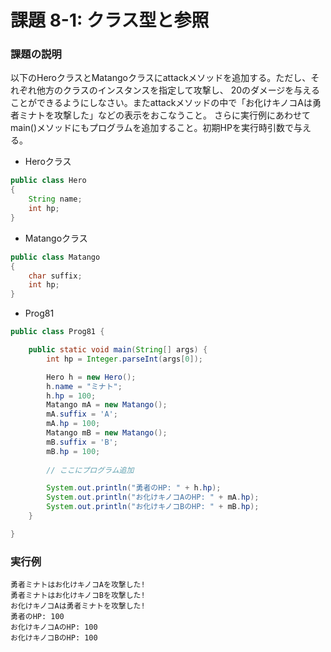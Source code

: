 # 課題 8-1: クラス型と参照

### 課題の説明
以下のHeroクラスとMatangoクラスにattackメソッドを追加する。ただし、それぞれ他方のクラスのインスタンスを指定して攻撃し、
20のダメージを与えることができるようにしなさい。またattackメソッドの中で「お化けキノコAは勇者ミナトを攻撃した」などの表示をおこなうこと。
さらに実行例にあわせてmain()メソッドにもプログラムを追加すること。初期HPを実行時引数で与える。

- Heroクラス
```java
public class Hero
{
    String name;
    int hp;
}
```

- Matangoクラス
```java
public class Matango
{
    char suffix;
    int hp;
}
```

- Prog81
```java
public class Prog81 {

    public static void main(String[] args) {
        int hp = Integer.parseInt(args[0]);

        Hero h = new Hero();
        h.name = "ミナト";
        h.hp = 100;
        Matango mA = new Matango();
        mA.suffix = 'A';
        mA.hp = 100;
        Matango mB = new Matango();
        mB.suffix = 'B';
        mB.hp = 100;
        
        // ここにプログラム追加

        System.out.println("勇者のHP: " + h.hp);
        System.out.println("お化けキノコAのHP: " + mA.hp);
        System.out.println("お化けキノコBのHP: " + mB.hp);
    }

}
```

### 実行例
```
勇者ミナトはお化けキノコAを攻撃した!
勇者ミナトはお化けキノコBを攻撃した!
お化けキノコAは勇者ミナトを攻撃した!
勇者のHP: 100
お化けキノコAのHP: 100
お化けキノコBのHP: 100
```